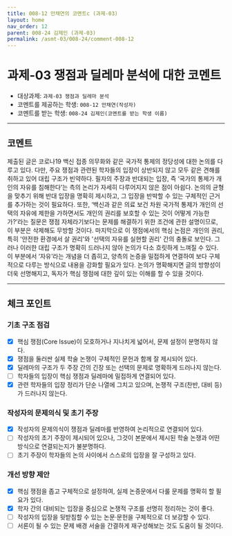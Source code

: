 ```yaml
---
title: 008-12 안채연의 코멘트c (과제-03) 
layout: home
nav_order: 12
parent: 008-24 김제인 (과제-03)
permalink: /asmt-03/008-24/comment-008-12
---
```


# 과제-03 쟁점과 딜레마 분석에 대한 코멘트

- 대상과제: `과제-03 쟁점과 딜레마 분석`
- 코멘트를 제공하는 학생: `008-12 안채연(작성자)` 
- 코멘트를 받는 학생: `008-24 김제인(코멘트를 받는 학생 이름)` 

---

## 코멘트

제출된 글은 코로나19 백신 접종 의무화와 같은 국가적 통제의 정당성에 대한 논의를 다루고 있다. 다만, 주요 쟁점과 관련된 학자들의 입장이 상반되지 않고 모두 같은 견해를 취하고 있어 대립 구조가 빈약하다. 필자의 주장과 반대되는 입장, 즉 ‘국가의 통제가 개인의 자유를 침해한다’는 측의 논리가 자세히 다루어지지 않은 점이 아쉽다. 논의의 균형을 맞추기 위해 반대 입장을 명확히 제시하고, 그 입장을 반박할 수 있는 구체적인 근거를 추가하는 것이 필요하다. 또한, ‘백신과 같은 의료 보건 차원 국가적 통제가 개인의 선택의 자유에 제한을 가하면서도 개인의 권리를 보호할 수 있는 것이 어떻게 가능한가?’라는 질문은 쟁점 자체라기보다는 문제를 해결하기 위한 조건에 관한 설명이므로, 이 부분은 삭제해도 무방할 것이다. 마지막으로 이 쟁점에서의 핵심 논점은 개인의 권리, 특히 '안전한 환경에서 살 권리'와 '선택의 자유를 실현할 권리' 간의 충돌로 보인다. 그러나 이러한 대립 구조가 명확히 드러나지 않아 논의가 다소 흐릿하게 느껴질 수 있다. 이 부분에서 ‘자유’라는 개념을 더 좁히고, 양측의 논증을 밀접하게 연결하여 보다 구체적으로 다루는 방식으로 내용을 강화할 필요가 있다. 논의가 명확해지면 글의 방향성이 더욱 선명해지고, 독자가 핵심 쟁점에 대한 깊이 있는 이해를 할 수 있을 것이다.

---

## 체크 포인트

### **기초 구조 점검**
- [x] 핵심 쟁점(Core Issue)이 모호하거나 지나치게 넓어서, 문제 설정이 분명하지 않다.
- [x] 쟁점을 둘러싼 실제 학술 논쟁이 구체적인 문헌과 함께 잘 제시되어 있다.
- [x] 딜레마의 구조가 두 주장 간의 긴장 또는 선택의 문제로 명확하게 드러나지 않는다.
- [ ] 학자들의 입장이 핵심 쟁점과 딜레마에 밀접하게 연결되어 있다.
- [x] 관련 학자들의 입장 정리가 단순 나열에 그치고 있으며, 논쟁적 구조(찬반, 대비 등)가 드러나지 않는다.

### **작성자의 문제의식 및 초기 주장**
- [x] 작성자의 문제의식이 쟁점과 딜레마를 반영하여 논리적으로 연결되어 있다.
- [ ] 작성자의 초기 주장이 제시되어 있으나, 그것이 본문에서 제시된 학술 논쟁과 어떤 방식으로 연결되는지가 불분명하다.
- [ ] 초기 주장이 학자들의 논의 사이에서 스스로의 입장을 잘 구성하고 있다.

### **개선 방향 제안**
- [x] 핵심 쟁점을 좁고 구체적으로 설정하여, 실제 논증문에서 다룰 문제를 명확히 할 필요가 있다.
- [x] 학자 간의 대비되는 입장을 중심으로 논쟁적 구조를 선명히 정리하는 것이 좋다.
- [ ] 작성자의 입장을 뒷받침할 수 있는 논문·문헌을 구체적으로 더 보강할 수 있다.
- [ ] 서론이 될 수 있는 문제 배경 서술을 간결하게 재구성해보는 것도 도움이 될 것이다.
